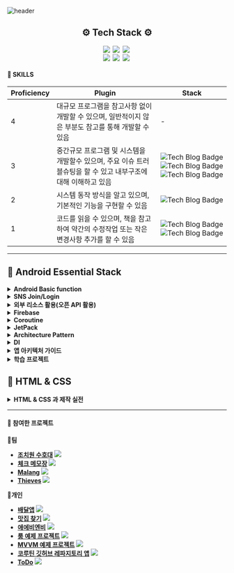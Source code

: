 ![header](https://capsule-render.vercel.app/api?type=waving&color=20b2aa&text=Mingyu's%20GIT&fontAlign=80&fontSize=40&fontColor=009999)
<h2 align = center><b>⚙️  Tech Stack ⚙️ </h2>
<p align = center>
    <img src="http://img.shields.io/badge/-Android-0e6548?style=flat-square&logo=Android&logoColor=white"/></a>&nbsp
    <img src="http://img.shields.io/badge/-Java-3f00ff?style=flat-square&logo=Java&logoColor=white"/></a>&nbsp
    <img src="http://img.shields.io/badge/-Kotlin-b7b1e9?style=flat-square&logo=Kotlin&logoColor=white"/></a>&nbsp
    <br>
    <img src="http://img.shields.io/badge/-Spring-b4eeb4?style=flat-square&logo=Spring&logoColor=white"/></a>&nbsp
    <img src="http://img.shields.io/badge/-SpringBoot-b4eeb4?style=flat-square&logo=SpringBoot"/></a>&nbsp
    <img src="http://img.shields.io/badge/-FireBase-990000?style=flat-square&logo=FireBase"/></a>&nbsp
    <br>
</p>

####  💪 SKILLS
| Proficiency | Plugin | Stack |
| ------ | ------ | ------ |
| 4 | 대규모 프로그램을 참고사항 없이 개발할 수 있으며, 일반적이지 않은 부분도 참고를 통해 개발할 수 있음 | - |
| 3 | 중간규모 프로그램 및 시스템을 개발할수 있으며, 주요 이슈 트러블슈팅을 할 수 있고 내부구조에 대해 이해하고 있음 | ![Tech Blog Badge](http://img.shields.io/badge/-Android-0e6548?style=flat-square&logo=Android) ![Tech Blog Badge](http://img.shields.io/badge/-Java-3f00ff?style=flat-square&logo=Java) ![Tech Blog Badge](http://img.shields.io/badge/-FireBase-990000?style=flat-square&logo=FireBase)|
| 2 | 시스템 동작 방식을 알고 있으며, 기본적인 기능을 구현할 수 있음 | ![Tech Blog Badge](http://img.shields.io/badge/-Kotlin-b7b1e9?style=flat-square&logo=Kotlin) |
| 1 | 코드를 읽을 수 있으며, 책을 참고하여 약간의 수정작업 또는 작은 변경사항 추가를 할 수 있음 | ![Tech Blog Badge](http://img.shields.io/badge/-SpringBoot-b4eeb4?style=flat-square&logo=SpringBoot) ![Tech Blog Badge](http://img.shields.io/badge/-Spring-b4eeb4?style=flat-square&logo=Spring)|

***
## 📜 Android Essential Stack 

<details> 
  <summary>Android Basic function</summary> 
  
   - [BroadcastReceiver](https://github.com/tnvnfdla1214/BroadcastReceiver)  
   - [RecyclerView](https://github.com/tnvnfdla1214/Recyclerview)  
   - [Fragment](https://github.com/tnvnfdla1214/Fragment)
</details>
<details> 
  <summary>SNS Join/Login</summary> 
  
   - [SNS Join/Login](https://github.com/tnvnfdla1214/SNS-Join-Login)
</details>
<details> 
  <summary>외부 리소스 활용(오픈 API 활용)</summary> 
  
   - [외부 리소스 활용(오픈 API 활용)](https://github.com/tnvnfdla1214/Airbnb_project)
</details>
<details> 
  <summary>Firebase</summary> 
  
   - [Firebase-Auth](https://github.com/tnvnfdla1214/SNS_Login)
   - [FireStore](https://github.com/tnvnfdla1214/FireStore/blob/main/README.md)
   - [Storage](https://github.com/tnvnfdla1214/FireStore/blob/main/README.md)
   - [FCM](https://github.com/tnvnfdla1214/BroadcastReceiver)
</details>
<details> 
  <summary>Coroutine</summary> 
  
   - [Coroutine Concept](https://github.com/tnvnfdla1214/Coroutine-Infomation)
   - [Coroutine Tutorial](https://github.com/tnvnfdla1214/Coroutine_-tutorial)
</details>
<details> 
  <summary>JetPack</summary> 
  
   - [DataBinding](https://github.com/tnvnfdla1214/DataBinding_info)
   - Room
   - [Navigation](https://github.com/tnvnfdla1214/Navigation)
   - ViewModel
   - [LiveData](https://github.com/tnvnfdla1214/LiveData)
   - ViewPager2
   - paging
</details>
<details> 
  <summary>Architecture Pattern</summary> 
  
   - [MVC MVP MVVM](https://github.com/tnvnfdla1214/MVC_MVP_MVVM)
   - [MVVM](https://github.com/tnvnfdla1214/MVVM)
   - [MVVM++](https://github.com/tnvnfdla1214/MVVM-)
   - [MVI](https://github.com/tnvnfdla1214/MVI)
</details>
<details> 
  <summary>DI</summary> 
    
    
   - [DI 가이드]()
   - [Koin](https://github.com/tnvnfdla1214/DI-and-Koin)
   - [Hilt](https://github.com/tnvnfdla1214/Hilt)
</details>
<details> 
  <summary>앱 아키텍처 가이드</summary> 
  
   - [앱 아키텍쳐 가이드란](https://github.com/tnvnfdla1214/App_Architecture_Guide)
   - [UI 레이어](https://github.com/tnvnfdla1214/UI_Layer)
   - [Data 레이어](https://github.com/tnvnfdla1214/Data_Layer)
   - [Domain 레이어](https://github.com/tnvnfdla1214/Domain_Layer)
</details>
<details> 
  <summary>학습 프로젝트</summary> 
  
   - [SunFlower](https://github.com/tnvnfdla1214/Sunflower_info)
   - [DataBinding_example](https://github.com/tnvnfdla1214/DataBinding_ex)
   - [StateFlow_example](https://github.com/tnvnfdla1214/User_StateFlow)
   - [Flow_example](https://github.com/tnvnfdla1214/ToDoApp)
   - [앱 아키택쳐 가이드_example](https://github.com/tnvnfdla1214/ToDo)
</details>

## 📜 HTML & CSS

<details> 
  <summary>HTML & CSS 과 제작 실전</summary> 
  
   - [HTML](https://github.com/tnvnfdla1214/HTML_Imfomation)
   - [CSS 기본 & 속성](https://github.com/tnvnfdla1214/CSS_Information)
   - [웹페이지 제작 실전]()
</details>

***
#### :necktie: 참여한 프로젝트

:elephant:팀
+ [조치원 수호대](https://github.com/tnvnfdla1214/homemade_guardian) <img src="https://img.shields.io/badge/android -3DDC84?style=for-the-badge&logo=android&logoColor=white">
+ [체크 메모장](https://github.com/tnvnfdla1214/CheckAlarmList) <img src="https://img.shields.io/badge/android -3DDC84?style=for-the-badge&logo=android&logoColor=white">
+ [Malang](https://github.com/tnvnfdla1214/Malang) <img src="https://img.shields.io/badge/android -3DDC84?style=for-the-badge&logo=android&logoColor=white">
+ [Thieves](https://github.com/tnvnfdla1214/VR-Game/blob/master/README.md) <img src="https://img.shields.io/badge/Unity-000000?style=for-the-badge&logo=Unity&logoColor=white">

:penguin:개인
+ [배달앱](https://github.com/tnvnfdla1214/DelevryProject) <img src="https://img.shields.io/badge/android -3DDC84?style=for-the-badge&logo=android&logoColor=white">
+ [맛집 찾기](https://github.com/tnvnfdla1214/restaurant) <img src="https://img.shields.io/badge/Spring-6DB33F?style=for-the-badge&logo=Spring&logoColor=white">
+ [애에비엔비](https://github.com/tnvnfdla1214/Airbnb_project) <img src="https://img.shields.io/badge/android -3DDC84?style=for-the-badge&logo=android&logoColor=white">
+ [룸 예제 프로젝트](https://github.com/tnvnfdla1214/Room_Example) <img src="https://img.shields.io/badge/android -3DDC84?style=for-the-badge&logo=android&logoColor=white">
+ [MVVM 예제 프로젝트](https://github.com/tnvnfdla1214/MvvmExample) <img src="https://img.shields.io/badge/android -3DDC84?style=for-the-badge&logo=android&logoColor=white">
+ [코루틴 깃허브 레파지토리 앱](https://github.com/tnvnfdla1214/github_repository) <img src="https://img.shields.io/badge/android -3DDC84?style=for-the-badge&logo=android&logoColor=white">
+ [ToDo](https://github.com/tnvnfdla1214/ToDo) <img src="https://img.shields.io/badge/android -3DDC84?style=for-the-badge&logo=android&logoColor=white">

